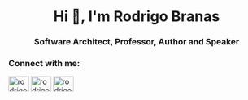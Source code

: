 <h1 align="center">Hi 👋, I'm Rodrigo Branas</h1>
<h3 align="center">Software Architect, Professor, Author and Speaker</h3>

<h3 align="left">Connect with me:</h3>
<p align="left">
<a href="https://twitter.com/rodrigobranas" target="blank"><img align="center" src="https://raw.githubusercontent.com/rahuldkjain/github-profile-readme-generator/master/src/images/icons/Social/twitter.svg" alt="rodrigobranas" height="30" width="40" /></a>
<a href="https://linkedin.com/in/rodrigobranas" target="blank"><img align="center" src="https://raw.githubusercontent.com/rahuldkjain/github-profile-readme-generator/master/src/images/icons/Social/linked-in-alt.svg" alt="rodrigobranas" height="30" width="40" /></a>
<a href="https://www.youtube.com/c/rodrigobranas" target="blank"><img align="center" src="https://raw.githubusercontent.com/rahuldkjain/github-profile-readme-generator/master/src/images/icons/Social/youtube.svg" alt="rodrigobranas" height="30" width="40" /></a>
</p>